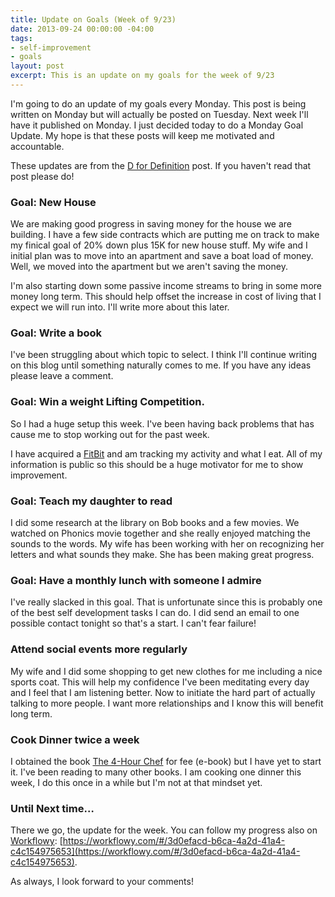 ```yaml
---
title: Update on Goals (Week of 9/23)
date: 2013-09-24 00:00:00 -04:00
tags:
- self-improvement
- goals
layout: post
excerpt: This is an update on my goals for the week of 9/23
---
```


I'm going to do an update of my goals every Monday.  This post is being written on Monday but will actually be posted on Tuesday.  Next week I'll have it published on Monday.  I just decided today to do a Monday Goal Update.  My hope is that these posts will keep me motivated and accountable.

These updates are from the [D for Definition](http://indytechcook.com/d-definition/) post.  If you haven't read that post please do!


### Goal:  New House

We are making good progress in saving money for the house we are building.  I have a few side contracts which are putting me on track to make my finical goal of 20% down plus 15K for new house stuff.  My wife and I initial plan was to move into an apartment and save a boat load of money.  Well, we moved into the apartment but we aren't saving the money.

I'm also starting down some passive income streams to bring in some more money long term.  This should help offset the increase in cost of living that I expect we will run into.  I'll write more about this later.

### Goal:  Write a book

I've been struggling about which topic to select.  I think I'll continue writing on this blog until something naturally comes to me.  If you have any ideas please leave a comment.

### Goal: Win a weight Lifting Competition.

So I had a huge setup this week.  I've been having back problems that has cause me to stop working out for the past week.  

I have acquired a [FitBit](http://www.fitbit.com/user/278SWS) and am tracking my activity and what I eat.  All of my information is public so this should be a huge motivator for me to show improvement.

### Goal: Teach my daughter to read

I did some research at the library on Bob books and a few movies.  We watched on Phonics movie together and she really enjoyed matching the sounds to the words.  My wife has been working with her on recognizing her letters and what sounds they make.  She has been making great progress.

### Goal: Have a monthly lunch with someone I admire

I've really slacked in this goal.  That is unfortunate since this is probably one of the best self development tasks I can do.  I did send an email to one possible contact tonight so that's a start.  I can't fear failure!

### Attend social events more regularly

My wife and I did some shopping to get new clothes for me including a nice sports coat.  This will help my confidence I've been meditating every day and I feel that I am listening better.  Now to initiate the hard part of actually talking to more people.  I want more relationships and I know this will benefit long term.  

### Cook Dinner twice a week

I obtained the book [The 4-Hour Chef](http://www.amazon.com/The-4-Hour-Chef-Learning-Anything/dp/B00ERQRM1S/) for fee (e-book) but I have yet to start it.  I've been reading to many other books.  I am cooking one dinner this week, I do this once in a while but I'm not at that mindset yet.

### Until Next time…

There we go, the update for the week.  You can follow my progress also on [Workflowy](https://workflowy.com/?ref=cc89f9d): [https://workflowy.com/#/3d0efacd-b6ca-4a2d-41a4-c4c154975653](https://workflowy.com/#/3d0efacd-b6ca-4a2d-41a4-c4c154975653).

As always, I look forward to your comments!
